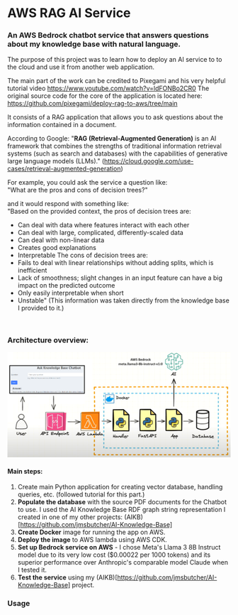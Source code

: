 # AWS RAG AI Service

### An AWS Bedrock chatbot service that answers questions about my knowledge base with natural language.

The purpose of this project was to learn how to deploy an AI service to to the cloud and use it from another web application.

The main part of the work can be credited to Pixegami and his very helpful tutorial video https://www.youtube.com/watch?v=ldFONBo2CR0
The original source code for the core of the application is located here: https://github.com/pixegami/deploy-rag-to-aws/tree/main

It consists of a RAG application that allows you to ask questions about the information contained in a document.

According to Google: "**RAG (Retrieval-Augmented Generation)** is an AI framework that combines the strengths of traditional information retrieval systems (such as search and databases) with the capabilities of generative large language models (LLMs)." (https://cloud.google.com/use-cases/retrieval-augmented-generation)

For example, you could ask the service a question like:
<br>
"What are the pros and cons of decision trees?" 

and it would respond with something like: 
<br>
"Based on the provided context, the pros of decision trees are: 
* Can deal with data where features interact with each other
* Can deal with large, complicated, differently-scaled data
* Can deal with non-linear data
* Creates good explanations
* Interpretable
The cons of decision trees are:
* Fails to deal with linear relationships without adding splits, which is inefficient
* Lack of smoothness; slight changes in an input feature can have a big impact on the predicted outcome
* Only easily interpretable when short
* Unstable"
(This information was taken directly from the knowledge base I provided to it.)

<br>

### Architecture overview:

<p align="center">
  <img src="https://github.com/jmsbutcher/AWS-RAG-AI-service/blob/main/readmeImages/architectureDiagram.png">
</p>

#### Main steps:

1. Create main Python application for creating vector database, handling queries, etc. (followed tutorial for this part.)
2. **Populate the database** with the source PDF documents for the Chatbot to use. I used the AI Knowledge Base RDF graph string representation I created in one of my other projects: (AIKB)[https://github.com/jmsbutcher/AI-Knowledge-Base]
3. **Create Docker** image for running the app on AWS.
4. **Deploy the image** to AWS lambda using AWS CDK.
5. **Set up Bedrock service on AWS** - I chose Meta's Llama 3 8B Instruct model due to its very low cost ($0.00022 per 1000 tokens) and its superior performance over Anthropic's comparable model Claude when I tested it.
6. **Test the service** using my (AIKB)[https://github.com/jmsbutcher/AI-Knowledge-Base] project.

### Usage


   

